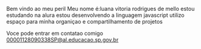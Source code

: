 Bem vindo ao meu peril
Meu nome é:luana vitoria rodrigues de mello
estou estudando na alura
estou desenvolvendo a linguagem javascript
utilizo espaço para minha organiçao e compartilhamento de projetos

Voce pode entrar em contatao comigo
00001128090338SP@al.educacao.sp.gov.br
